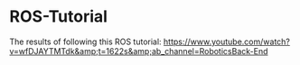 # ROS-Tutorial
The results of following this ROS tutorial: https://www.youtube.com/watch?v=wfDJAYTMTdk&amp;t=1622s&amp;ab_channel=RoboticsBack-End
